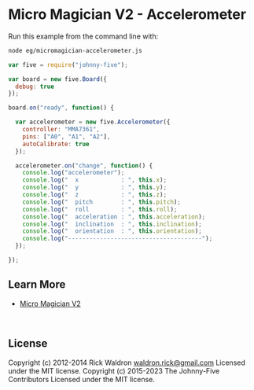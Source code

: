 <!--remove-start-->

# Micro Magician V2 - Accelerometer

<!--remove-end-->








Run this example from the command line with:
```bash
node eg/micromagician-accelerometer.js
```


```javascript
var five = require("johnny-five");

var board = new five.Board({
  debug: true
});

board.on("ready", function() {

  var accelerometer = new five.Accelerometer({
    controller: "MMA7361",
    pins: ["A0", "A1", "A2"],
    autoCalibrate: true
  });

  accelerometer.on("change", function() {
    console.log("accelerometer");
    console.log("  x            : ", this.x);
    console.log("  y            : ", this.y);
    console.log("  z            : ", this.z);
    console.log("  pitch        : ", this.pitch);
    console.log("  roll         : ", this.roll);
    console.log("  acceleration : ", this.acceleration);
    console.log("  inclination  : ", this.inclination);
    console.log("  orientation  : ", this.orientation);
    console.log("--------------------------------------");
  });

});

```









## Learn More

- [Micro Magician V2](http://www.dagurobot.com/goods.php?id=137)

&nbsp;

<!--remove-start-->

## License
Copyright (c) 2012-2014 Rick Waldron <waldron.rick@gmail.com>
Licensed under the MIT license.
Copyright (c) 2015-2023 The Johnny-Five Contributors
Licensed under the MIT license.

<!--remove-end-->
